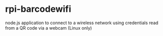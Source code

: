 rpi-barcodewifi
===============

node.js application to connect to a wireless network using credentials read from a QR code via a webcam (Linux only)